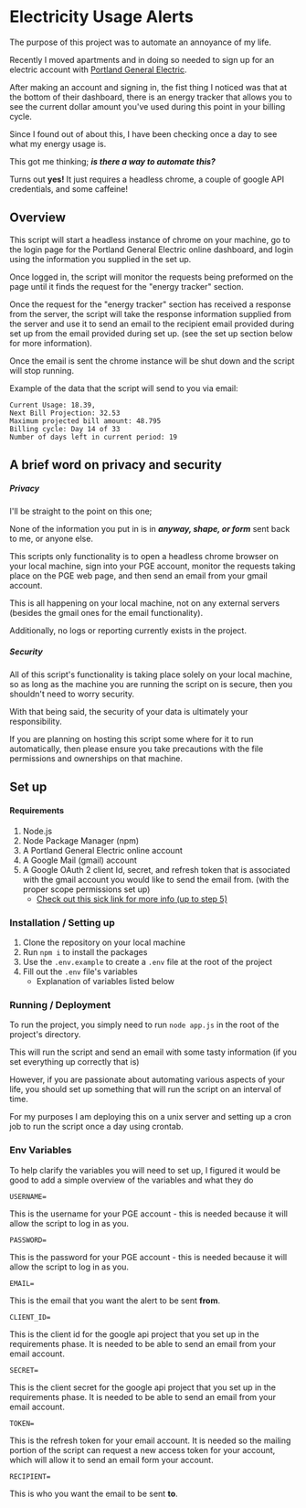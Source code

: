 # Electricity Usage Alerts

The purpose of this project was to automate an annoyance of my life. 

Recently I moved apartments and in doing so needed to sign up for an electric account with [Portland General Electric](https://www.portlandgeneral.com/).

After making an account and signing in, the fist thing I noticed was that at the bottom of their dashboard, there is an energy tracker that allows you to see the current dollar amount you've used during this point in your billing cycle. 

Since I found out of about this, I have been checking once a day to see what my energy usage is.

This got me thinking; ***is there a way to automate this?***

Turns out **yes!** It just requires a headless chrome, a couple of google API credentials, and some caffeine!

## Overview

This script will start a headless instance of chrome on your machine, go to the login page for the Portland General Electric online dashboard, and login using the information you supplied in the set up. 

Once logged in, the script will monitor the requests being preformed on the page until it finds the request for the "energy tracker" section.

Once the request for the "energy tracker" section has received a response from the server, the script will take the response information supplied from the server and use it to send an email to the recipient email provided during set up from the email provided during set up. (see the set up section below for more information).

Once the email is sent the chrome instance will be shut down and the script will stop running. 

Example of the data that the script will send to you via email: 


```
Current Usage: 18.39,
Next Bill Projection: 32.53
Maximum projected bill amount: 48.795
Billing cycle: Day 14 of 33
Number of days left in current period: 19
```

## A brief word on privacy and security

##### Privacy

I'll be straight to the point on this one; 

None of the information you put in is in ***anyway, shape, or form*** sent back to me, or anyone else.

This scripts only functionality is to open a headless chrome browser on your local machine, sign into your PGE account, monitor the requests taking place on the PGE web page, and then send an email from your gmail account. 

This is all happening on your local machine, not on any external servers (besides the gmail ones for the email functionality). 

Additionally, no logs or reporting currently exists in the project.

##### Security

All of this script's functionality is taking place solely on your local machine, so as long as the machine you are running the script on is secure, then you shouldn't need to worry security.

With that being said, the security of your data is ultimately your responsibility.

If you are planning on hosting this script some where for it to run automatically, then please ensure you take precautions with the file permissions and ownerships on that machine.


## Set up

#### Requirements

1. Node.js
2. Node Package Manager (npm)
3. A Portland General Electric online account
4. A Google Mail (gmail) account
5. A Google OAuth 2 client Id, secret, and refresh token that is associated with the gmail account you would like to send the email from. (with the proper scope permissions set up)
   - [Check out this sick link for more info (up to step 5)](https://medium.com/@nickroach_50526/sending-emails-with-node-js-using-smtp-gmail-and-oauth2-316fe9c790a1, "this link is super cool")

### Installation / Setting up

1. Clone the repository on your local machine
2. Run `npm i` to install the packages
3. Use the `.env.example` to create a `.env` file at the root of the project
4. Fill out the `.env` file's variables
    - Explanation of variables listed below

### Running / Deployment

To run the project, you simply need to run `node app.js` in the root of the project's directory.

This will run the script and send an email with some tasty information (if you set everything up correctly that is)

However, if you are passionate about automating various aspects of your life, you should set up something that will run the script on an interval of time. 

For my purposes I am deploying this on a unix server and setting up a cron job to run the script once a day using crontab.

### Env Variables

To help clarify the variables you will need to set up, I figured it would be good to add a simple overview of the variables and what they do

```
USERNAME=
```

This is the username for your PGE account - this is needed because it will allow the script to log in as you.

```
PASSWORD=
```

This is the password for your PGE account - this is needed because it will allow the script to log in as you.

```
EMAIL=
```

This is the email that you want the alert to be sent **from**.

```
CLIENT_ID=
```

This is the client id for the google api project that you set up in the requirements phase. 
It is needed to be able to send an email from your email account.

```
SECRET=
```

This is the client secret for the google api project that you set up in the requirements phase.
It is needed to be able to send an email from your email account.

```
TOKEN=
```

This is the refresh token for your email account.
It is needed so the mailing portion of the script can request a new access token for your account, which will allow it to send an email form your account.

```
RECIPIENT=
```

This is who you want the email to be sent **to**.
